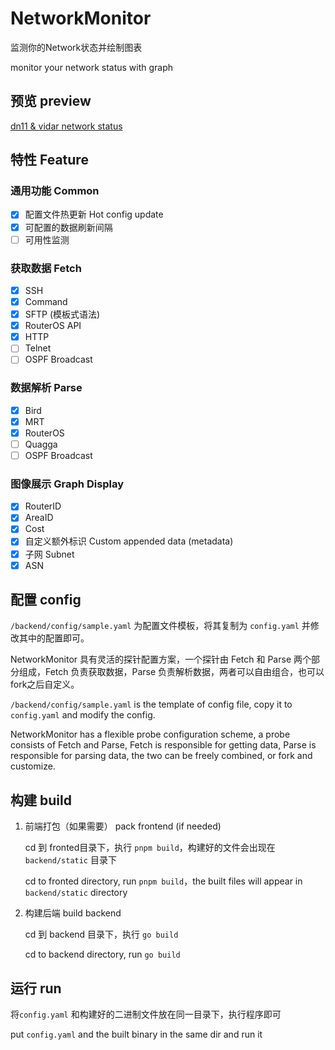 # NetworkMonitor
监测你的Network状态并绘制图表

monitor your network status with graph

## 预览 preview

[dn11 & vidar network status](https://monitor.dn11.baimeow.cn/)

## 特性 Feature

### 通用功能 Common

- [x] 配置文件热更新 Hot config update
- [x] 可配置的数据刷新间隔
- [ ] 可用性监测
### 获取数据 Fetch
- [x] SSH
- [x] Command
- [x] SFTP (模板式语法)
- [x] RouterOS API
- [x] HTTP
- [ ] Telnet
- [ ] OSPF Broadcast

### 数据解析 Parse

- [x] Bird
- [x] MRT
- [x] RouterOS
- [ ] Quagga
- [ ] OSPF Broadcast

### 图像展示 Graph Display

- [x] RouterID
- [x] AreaID
- [X] Cost
- [x] 自定义额外标识 Custom appended data (metadata)
- [x] 子网 Subnet
- [x] ASN

## 配置 config

`/backend/config/sample.yaml` 为配置文件模板，将其复制为 `config.yaml` 并修改其中的配置即可。

NetworkMonitor 具有灵活的探针配置方案，一个探针由 Fetch 和 Parse 两个部分组成，Fetch 负责获取数据，Parse 负责解析数据，两者可以自由组合，也可以fork之后自定义。

`/backend/config/sample.yaml` is the template of config file, copy it to `config.yaml` and modify the config.

NetworkMonitor has a flexible probe configuration scheme, a probe consists of Fetch and Parse, Fetch is responsible for getting data, Parse is responsible for parsing data, the two can be freely combined, or fork and customize.

## 构建 build

1. 前端打包（如果需要） pack frontend (if needed)

    cd 到 fronted目录下，执行 `pnpm build`，构建好的文件会出现在 `backend/static` 目录下
   
    cd to fronted directory, run `pnpm build`，the built files will appear in `backend/static` directory

3. 构建后端 build backend

    cd 到 backend 目录下，执行 `go build`

    cd to backend directory, run `go build`

## 运行 run

将`config.yaml` 和构建好的二进制文件放在同一目录下，执行程序即可

put `config.yaml` and the built binary in the same dir and run it



